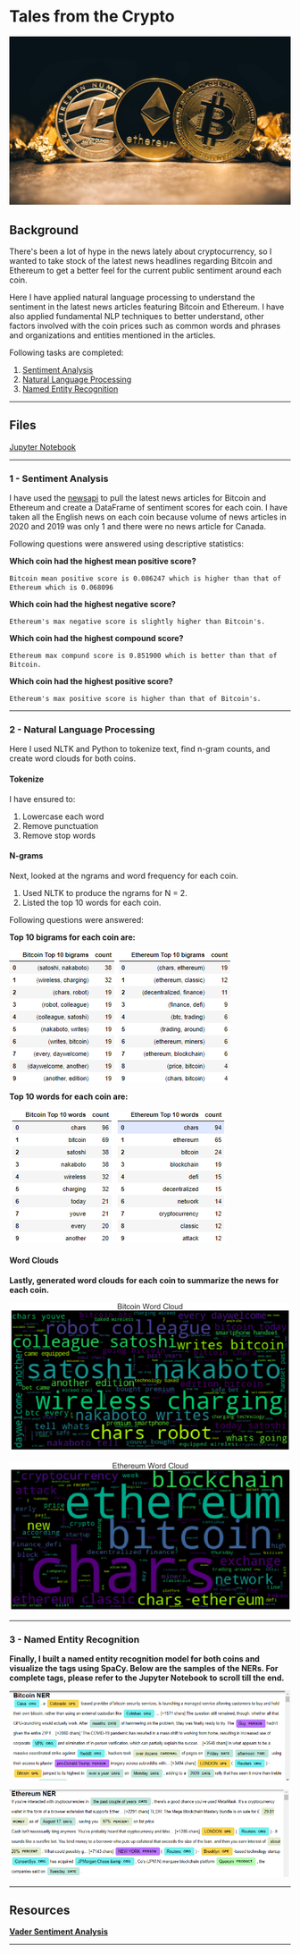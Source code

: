 # Tales from the Crypto

![Stock Sentiment](Images/bitcoin-vs-litecoin-vs-ethereum.jpg)

## Background

There's been a lot of hype in the news lately about cryptocurrency, so I wanted to take stock of the latest news headlines regarding Bitcoin and Ethereum to get a better feel for the current public sentiment around each coin.

Here I have applied natural language processing to understand the sentiment in the latest news articles featuring Bitcoin and Ethereum. I have  also applied fundamental NLP techniques to better understand, other factors involved with the coin prices such as common words and phrases and organizations and entities mentioned in the articles.

Following tasks are completed:

1. [Sentiment Analysis](#1---Sentiment-Analysis)
2. [Natural Language Processing](#2---Natural-Language-Processing)
3. [Named Entity Recognition](#3---Named-Entity-Recognition)

---

## Files

[Jupyter Notebook](Starter_Code/crypto_sentiment.ipynb)

----

### 1 - Sentiment Analysis

I have used the [newsapi](https://newsapi.org/) to pull the latest news articles for Bitcoin and Ethereum and create a DataFrame of sentiment scores for each coin. I have taken all the English news on each coin because volume of news articles in 2020 and 2019 was only 1 and there were no news article for Canada. 

Following questions were answered using descriptive statistics:

<b> Which coin had the highest mean positive score? </b> 
 
    Bitcoin mean positive score is 0.086247 which is higher than that of Ethereum which is 0.068096

<b> Which coin had the highest negative score? </b> 

    Ethereum's max negative score is slightly higher than Bitcoin's.

<b>Which coin had the highest compound score? </b>

    Ethereum max compund score is 0.851900 which is better than that of Bitcoin.

<b> Which coin had the highest positive score? </b>

    Ethereum's max positive score is higher than that of Bitcoin's.  

---

### 2 - Natural Language Processing

Here I used NLTK and Python to tokenize text, find n-gram counts, and create word clouds for both coins. 

#### Tokenize

I have ensured to:

1. Lowercase each word
2. Remove punctuation
3. Remove stop words

#### N-grams

Next, looked at the ngrams and word frequency for each coin.

1. Used NLTK to produce the ngrams for N = 2.
2. Listed the top 10 words for each coin.

Following questions were answered:

<b> Top 10 bigrams for each coin are: 

![Bitcoin Top 10 bigrams](Images/BTC_BIGRAMS.PNG) ![Ethereum Top 10 bigrams](Images/ETH_BIGRAMS.PNG)

<b> Top 10 words for each coin are: 

![Bitcoin Top words](Images/BTC_WORDS.PNG) ![Ethereum Top 10 words](Images/ETH_WORDS.PNG)

#### Word Clouds

Lastly, generated word clouds for each coin to summarize the news for each coin.

![btc-word-cloud.png](Images/btc-word-cloud.png)

![eth-word-cloud.png](Images/eth-word-cloud.png)

---

### 3 - Named Entity Recognition

Finally, I built a named entity recognition model for both coins and visualize the tags using SpaCy. Below are the samples of the NERs. For complete tags, please refer to the Jupyter Notebook to scroll till the end.

![btc-ner.png](Images/btc-ner.png)

![eth-ner.png](Images/eth-ner.png)

---

## Resources

[Vader Sentiment Analysis](http://www.nltk.org/howto/sentiment.html)

---
